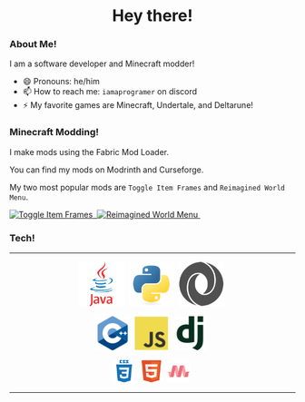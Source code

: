 
<h1 align="center">Hey there!</h1>

<h3>About Me!</h3>
I am a software developer and Minecraft modder!

- 😄 Pronouns: he/him
- 📫 How to reach me: `iamaprogramer` on discord
- ⚡ My favorite games are Minecraft, Undertale, and Deltarune!

<h3>Minecraft Modding!</h3>
I make mods using the Fabric Mod Loader.

You can find my mods on Modrinth and Curseforge.

My two most popular mods are `Toggle Item Frames` and `Reimagined World Menu`.

<div>
  <a href="https://www.curseforge.com/minecraft/mc-mods/toggle-item-frames">
    <img src="https://img.shields.io/curseforge/dt/810660?style=for-the-badge&color=orange" title="Toggle Item Frames" alt="Toggle Item Frames"/>&nbsp;
  </a>
  <a href="https://www.curseforge.com/minecraft/mc-mods/reimagined-world-menu">
    <img src="https://img.shields.io/curseforge/dt/856261?style=for-the-badge&color=orange" title="Reimagined World Menu" alt="Reimagined World Menu"/>&nbsp;
  </a>
</div>


<h3>Tech!</h3>

---

<div align="center">
  <img src="https://github.com/devicons/devicon/blob/master/icons/java/java-original-wordmark.svg" title="Java" alt="Java" width="80" height="80"/>&nbsp;
  <img src="https://github.com/devicons/devicon/blob/master/icons/python/python-original.svg" title="Python" alt="Python" width="80" height="80"/>&nbsp;
  <img src="https://github.com/devicons/devicon/blob/master/icons/json/json-plain.svg" title="JSON" alt="JSON" width="80" height="80"/>&nbsp;

  <img src="https://github.com/devicons/devicon/blob/master/icons/cplusplus/cplusplus-original.svg" title="C++" alt="C++" width="60" height="60"/>&nbsp;
  <img src="https://github.com/devicons/devicon/blob/master/icons/javascript/javascript-original.svg" title="JavaScript" alt="JavaScript" width="60" height="60"/>&nbsp;
  <img src="https://github.com/devicons/devicon/blob/master/icons/django/django-plain.svg" title="Django" alt="Django" width="60" height="60"/>&nbsp;

  <img src="https://github.com/devicons/devicon/blob/master/icons/css3/css3-plain-wordmark.svg"  title="CSS3" alt="CSS" width="40" height="40"/>&nbsp;
  <img src="https://github.com/devicons/devicon/blob/master/icons/html5/html5-original.svg" title="HTML5" alt="HTML" width="40" height="40"/>&nbsp;
  <img src="https://github.com/devicons/devicon/blob/master/icons/materializecss/materializecss-original.svg"  title="Materialize CSS" alt="Materialize CSS" width="40" height="40"/>&nbsp;
</div>

---
<!--
**lamaprogramer/lamaprogramer** is a ✨ _special_ ✨ repository because its `README.md` (this file) appears on your GitHub profile.

Here are some ideas to get you started:

- 🔭 I’m currently working on ...
- 🌱 I’m currently learning ...
- 👯 I’m looking to collaborate on ...
- 🤔 I’m looking for help with ...
- 💬 Ask me about ...
- 📫 How to reach me: ...
- 😄 Pronouns: ...
- ⚡ Fun fact: ...
-->
